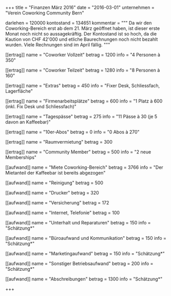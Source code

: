 +++
title = "Finanzen März 2016"
date = "2016-03-01"
unternehmen = "Verein Coworking Community Bern"

darlehen = 120000
kontostand = 134651
kommentar = """
Da wir den Coworking-Bereich erst ab dem 21. März geöffnet haben, ist
dieser erste Monat noch nicht so aussagekräftig. Der Kontostand ist so hoch,
da die Kaution von CHF 42'000 und etliche Baurechnungen noch nicht bezahlt wurden.
Viele Rechnungen sind im April fällig.
"""

[[ertrag]]
name = "Coworker Vollzeit"
betrag = 1200
info = "4 Personen à 350"

[[ertrag]]
name = "Coworker Teilzeit"
betrag = 1280
info = "8 Personen à 160"

[[ertrag]]
name = "Extras"
betrag = 450
info = "Fixer Desk, Schliessfach, Lagerfläche"

[[ertrag]]
name = "Firmenarbeitsplätze"
betrag = 600
info = "1 Platz à 600 (inkl. Fix Desk und Schliessfach)"

[[ertrag]]
name = "Tagespässe"
betrag = 275
info = "11 Pässe à 30 (je 5 davon an Kaffeebar)"

[[ertrag]]
name = "10er-Abos"
betrag = 0
info = "0 Abos à 270"

[[ertrag]]
name = "Raumvermietung"
betrag = 300

[[ertrag]]
name = "Community Member"
betrag = 500
info = "2 neue Memberships"


[[aufwand]]
name = "Miete Coworking-Bereich"
betrag = 3766
info = "Der Mietanteil der Kaffeebar ist bereits abgezogen"

[[aufwand]]
name = "Reinigung"
betrag = 500

[[aufwand]]
name = "Drucker"
betrag = 320

[[aufwand]]
name = "Versicherung"
betrag = 172

[[aufwand]]
name = "Internet, Telefonie"
betrag = 100

[[aufwand]]
name = "Unterhalt und Reparaturen"
betrag = 150
info = "Schätzung*"

[[aufwand]]
name = "Büroaufwand und Kommunikation"
betrag = 150
info = "Schätzung*"

[[aufwand]]
name = "Marketingaufwand"
betrag = 150
info = "Schätzung*"

[[aufwand]]
name = "Sonstiger Betriebsaufwand"
betrag = 200
info = "Schätzung*"

[[aufwand]]
name = "Abschreibungen"
betrag = 1300
info = "Schätzung*"

+++
